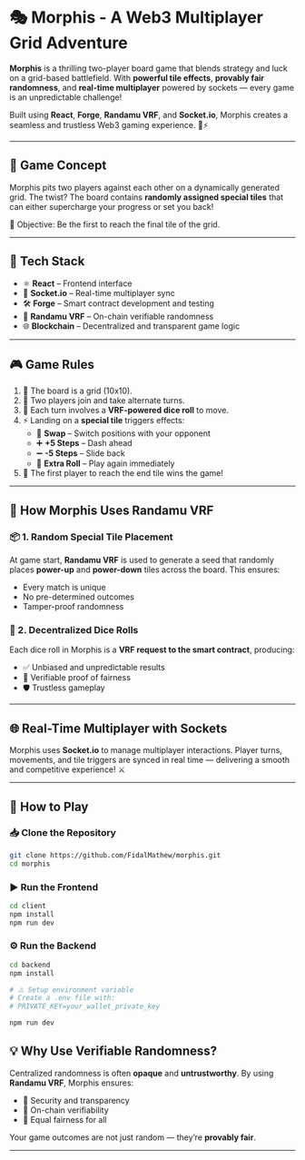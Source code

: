 # 🎭 Morphis - A Web3 Multiplayer Grid Adventure

**Morphis** is a thrilling two-player board game that blends strategy and luck on a grid-based battlefield. With **powerful tile effects**, **provably fair randomness**, and **real-time multiplayer** powered by sockets — every game is an unpredictable challenge!

Built using **React**, **Forge**, **Randamu VRF**, and **Socket.io**, Morphis creates a seamless and trustless Web3 gaming experience. 🧠⚡

---

## 🚀 Game Concept

Morphis pits two players against each other on a dynamically generated grid. The twist? The board contains **randomly assigned special tiles** that can either supercharge your progress or set you back!

🎯 Objective: Be the first to reach the final tile of the grid.

---

## 🧱 Tech Stack

- ⚛️ **React** – Frontend interface
- 🔌 **Socket.io** – Real-time multiplayer sync
- 🛠️ **Forge** – Smart contract development and testing
- 🔐 **Randamu VRF** – On-chain verifiable randomness
- 🌐 **Blockchain** – Decentralized and transparent game logic

---

## 🎮 Game Rules

1. 🧩 The board is a grid (10x10).
2. 👥 Two players join and take alternate turns.
3. 🎲 Each turn involves a **VRF-powered dice roll** to move.
4. ⚡ Landing on a **special tile** triggers effects:
   - 🔁 **Swap** – Switch positions with your opponent
   - ➕ **+5 Steps** – Dash ahead
   - ➖ **-5 Steps** – Slide back
   - 🎁 **Extra Roll** – Play again immediately
5. 🏁 The first player to reach the end tile wins the game!

---

## 🔀 How Morphis Uses Randamu VRF

### 📦 1. Random Special Tile Placement

At game start, **Randamu VRF** is used to generate a seed that randomly places **power-up** and **power-down** tiles across the board. This ensures:

- Every match is unique
- No pre-determined outcomes
- Tamper-proof randomness

### 🎲 2. Decentralized Dice Rolls

Each dice roll in Morphis is a **VRF request to the smart contract**, producing:

- ✅ Unbiased and unpredictable results
- 📜 Verifiable proof of fairness
- 🛡️ Trustless gameplay

---

## 🌐 Real-Time Multiplayer with Sockets

Morphis uses **Socket.io** to manage multiplayer interactions. Player turns, movements, and tile triggers are synced in real time — delivering a smooth and competitive experience! ⚔️

---

## 🧪 How to Play

### 📥 Clone the Repository

```bash
git clone https://github.com/FidalMathew/morphis.git
cd morphis
```

### ▶️ Run the Frontend

```bash
cd client
npm install
npm run dev
```

### ⚙️ Run the Backend

```bash
cd backend
npm install

# ⚠️ Setup environment variable
# Create a .env file with:
# PRIVATE_KEY=your_wallet_private_key

npm run dev
```

## 💡 Why Use Verifiable Randomness?

Centralized randomness is often **opaque** and **untrustworthy**. By using **Randamu VRF**, Morphis ensures:

- 🔐 Security and transparency
- 🔎 On-chain verifiability
- 🎯 Equal fairness for all

Your game outcomes are not just random — they’re **provably fair**.

---
